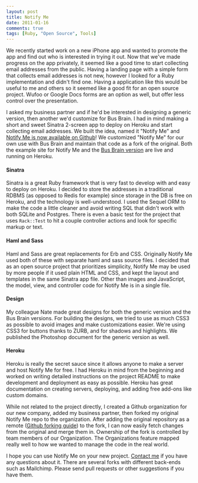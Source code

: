```yaml
---
layout: post
title: Notify Me
date: 2011-01-16
comments: true
tags: [Ruby, "Open Source", Tools]
---
```


We recently started work on a new iPhone app and wanted to promote the app and find out who is interested in trying it out. Now that we've made progress on the app privately, it seemed like a good time to start collecting email addresses from the public. Having a landing page with a simple form that collects email addresses is not new, however I looked for a Ruby implementation and didn't find one. Having a application like this would be useful to me and others so it seemed like a good fit for an open source project. Wufoo or Google Docs forms are an option as well, but offer less control over the presentation.

I asked my business partner and if he'd be interested in designing a generic version, then another we'd customize for Bus Brain. I had in mind making a short and sweet Sinatra 2-screen app to deploy on Heroku and start collecting email addresses. We built the idea, named it "Notify Me" and [Notify Me is now available on Github](https://github.com/webandy/notify-me)! We customized "Notify Me" for our own use with Bus Brain and maintain that code as a fork of the original. Both the example site for Notify Me and the [Bus Brain version](http://busbrainapp.com/) are live and running on Heroku.

#### Sinatra

Sinatra is a great Ruby framework that is very fast to develop with and easy to deploy on Heroku. I decided to store the addresses in a traditional RDBMS (as opposed to Redis for example) since storage in the DB is free on Heroku, and the technology is well-understood. I used the Sequel ORM to make the code a little cleaner and avoid writing SQL that didn't work with both SQLite and Postgres. There is even a basic test for the project that uses `Rack::Test` to hit a couple controller actions and look for specific markup or text.

#### Haml and Sass

Haml and Sass are great replacements for Erb and CSS. Originally Notify Me used both of these with separate haml and sass source files. I decided that as an open source project that prioritizes simplicity, Notify Me may be used by more people if it used plain HTML and CSS, and kept the layout and templates in the same Sinatra app file. Other than images and JavaScript, the model, view, and controller code for Notify Me is in a single file.

#### Design

My colleague Nate made great designs for both the generic version and the Bus Brain versions. For building the designs, we tried to use as much CSS3 as possible to avoid images and make customizations easier. We're using CSS3 for buttons thanks to ZURB, and for shadows and highlights. We published the Photoshop document for the generic version as well.

#### Heroku

Heroku is really the secret sauce since it allows anyone to make a server and host Notify Me for free. I had Heroku in mind from the beginning and worked on writing detailed instructions on the project README to make development and deployment as easy as possible. Heroku has great documentation on creating servers, deploying, and adding free add-ons like custom domains.

While not related to the project directly, I created a Github organization for our new company, added my business partner, then forked my original Notify Me repo to the organization. After adding the original repository as a remote ([Github forking guide](http://help.github.com/forking/)) to the fork, I can now easily fetch changes from the original and merge them in. Ownership of the fork is controlled by team members of our Organization. The Organizations feature mapped really well to how we wanted to manage the code in the real world.

I hope you can use Notify Me on your new project. [Contact me](/contact) if you have any questions about it. There are several forks with different back-ends such as Mailchimp. Please send pull requests or other suggestions if you have them. 
